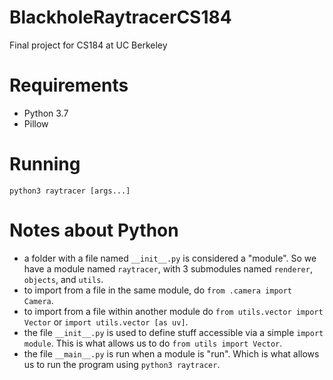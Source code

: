 # BlackholeRaytracerCS184
Final project for CS184 at UC Berkeley


# Requirements
- Python 3.7
- Pillow


# Running
`python3 raytracer [args...]`


# Notes about Python
- a folder with a file named `__init__.py` is considered a "module". So we have a module named `raytracer`, with 3 submodules named `renderer`, `objects`, and `utils`.
- to import from a file in the same module, do `from .camera import Camera`.
- to import from a file within another module do `from utils.vector import Vector` or `import utils.vector [as uv]`.
- the file `__init__.py` is used to define stuff accessible via a simple `import module`. This is what allows us to do `from utils import Vector`.
- the file `__main__.py` is run when a module is "run". Which is what allows us to run the program using `python3 raytracer`.
